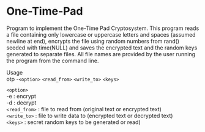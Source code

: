 # One-Time-Pad
Program to implement the One-Time Pad Cryptosystem. This program reads a file containing only lowercase or uppercase letters and spaces (assumed newline at end), encrypts the file using random numbers from rand() seeded with time(NULL) and saves the encrypted text and the random keys generated to separate files. All file names are provided by the user running the program from the command line.              

Usage                                                                           
otp -`<option>` `<read_from>` `<write_to>` `<keys>`                                  

`<option>`                                                                       
-e					  : encrypt                                                     
-d					  : decrypt                                                     
`<read_from>` : file to read from (original text or encrypted text)       
`<write_to>`  : file to write data to (encrypted text or decrypted text)     
`<keys>`      : secret random keys to be generated or read)
